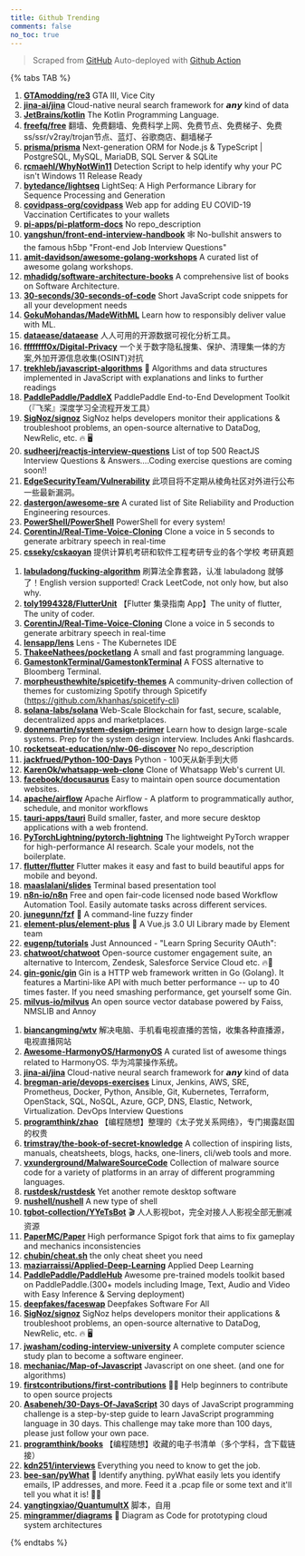 ```yaml
---
title: Github Trending
comments: false
no_toc: true
---
```


> Scraped from [GitHub](https://github.com/trending)
Auto-deployed with [Github Action](https://docs.github.com/en/actions)

{% tabs TAB %}
<!-- tab Daily -->
1. [**GTAmodding/re3**](https://github.com/GTAmodding/re3)
GTA III, Vice City
2. [**jina-ai/jina**](https://github.com/jina-ai/jina)
Cloud-native neural search framework for 𝙖𝙣𝙮 kind of data
3. [**JetBrains/kotlin**](https://github.com/JetBrains/kotlin)
The Kotlin Programming Language.
4. [**freefq/free**](https://github.com/freefq/free)
翻墙、免费翻墙、免费科学上网、免费节点、免费梯子、免费ss/ssr/v2ray/trojan节点、蓝灯、谷歌商店、翻墙梯子
5. [**prisma/prisma**](https://github.com/prisma/prisma)
Next-generation ORM for Node.js & TypeScript | PostgreSQL, MySQL, MariaDB, SQL Server & SQLite
6. [**rcmaehl/WhyNotWin11**](https://github.com/rcmaehl/WhyNotWin11)
Detection Script to help identify why your PC isn't Windows 11 Release Ready
7. [**bytedance/lightseq**](https://github.com/bytedance/lightseq)
LightSeq: A High Performance Library for Sequence Processing and Generation
8. [**covidpass-org/covidpass**](https://github.com/covidpass-org/covidpass)
Web app for adding EU COVID-19 Vaccination Certificates to your wallets
9. [**pi-apps/pi-platform-docs**](https://github.com/pi-apps/pi-platform-docs)
No repo_description
10. [**yangshun/front-end-interview-handbook**](https://github.com/yangshun/front-end-interview-handbook)
🕸 No-bullshit answers to the famous h5bp "Front-end Job Interview Questions"
11. [**amit-davidson/awesome-golang-workshops**](https://github.com/amit-davidson/awesome-golang-workshops)
A curated list of awesome golang workshops.
12. [**mhadidg/software-architecture-books**](https://github.com/mhadidg/software-architecture-books)
A comprehensive list of books on Software Architecture.
13. [**30-seconds/30-seconds-of-code**](https://github.com/30-seconds/30-seconds-of-code)
Short JavaScript code snippets for all your development needs
14. [**GokuMohandas/MadeWithML**](https://github.com/GokuMohandas/MadeWithML)
Learn how to responsibly deliver value with ML.
15. [**dataease/dataease**](https://github.com/dataease/dataease)
人人可用的开源数据可视化分析工具。
16. [**ffffffff0x/Digital-Privacy**](https://github.com/ffffffff0x/Digital-Privacy)
一个关于数字隐私搜集、保护、清理集一体的方案,外加开源信息收集(OSINT)对抗
17. [**trekhleb/javascript-algorithms**](https://github.com/trekhleb/javascript-algorithms)
📝 Algorithms and data structures implemented in JavaScript with explanations and links to further readings
18. [**PaddlePaddle/PaddleX**](https://github.com/PaddlePaddle/PaddleX)
PaddlePaddle End-to-End Development Toolkit（『飞桨』深度学习全流程开发工具）
19. [**SigNoz/signoz**](https://github.com/SigNoz/signoz)
SigNoz helps developers monitor their applications & troubleshoot problems, an open-source alternative to DataDog, NewRelic, etc. 🔥 🖥
20. [**sudheerj/reactjs-interview-questions**](https://github.com/sudheerj/reactjs-interview-questions)
List of top 500 ReactJS Interview Questions & Answers....Coding exercise questions are coming soon!!
21. [**EdgeSecurityTeam/Vulnerability**](https://github.com/EdgeSecurityTeam/Vulnerability)
此项目将不定期从棱角社区对外进行公布一些最新漏洞。
22. [**dastergon/awesome-sre**](https://github.com/dastergon/awesome-sre)
A curated list of Site Reliability and Production Engineering resources.
23. [**PowerShell/PowerShell**](https://github.com/PowerShell/PowerShell)
PowerShell for every system!
24. [**CorentinJ/Real-Time-Voice-Cloning**](https://github.com/CorentinJ/Real-Time-Voice-Cloning)
Clone a voice in 5 seconds to generate arbitrary speech in real-time
25. [**csseky/cskaoyan**](https://github.com/csseky/cskaoyan)
提供计算机考研和软件工程考研专业的各个学校 考研真题
<!-- endtab -->
<!-- tab Weekly -->
1. [**labuladong/fucking-algorithm**](https://github.com/labuladong/fucking-algorithm)
刷算法全靠套路，认准 labuladong 就够了！English version supported! Crack LeetCode, not only how, but also why.
2. [**toly1994328/FlutterUnit**](https://github.com/toly1994328/FlutterUnit)
【Flutter 集录指南 App】The unity of flutter, The unity of coder.
3. [**CorentinJ/Real-Time-Voice-Cloning**](https://github.com/CorentinJ/Real-Time-Voice-Cloning)
Clone a voice in 5 seconds to generate arbitrary speech in real-time
4. [**lensapp/lens**](https://github.com/lensapp/lens)
Lens - The Kubernetes IDE
5. [**ThakeeNathees/pocketlang**](https://github.com/ThakeeNathees/pocketlang)
A small and fast programming language.
6. [**GamestonkTerminal/GamestonkTerminal**](https://github.com/GamestonkTerminal/GamestonkTerminal)
A FOSS alternative to Bloomberg Terminal.
7. [**morpheusthewhite/spicetify-themes**](https://github.com/morpheusthewhite/spicetify-themes)
A community-driven collection of themes for customizing Spotify through Spicetify (https://github.com/khanhas/spicetify-cli)
8. [**solana-labs/solana**](https://github.com/solana-labs/solana)
Web-Scale Blockchain for fast, secure, scalable, decentralized apps and marketplaces.
9. [**donnemartin/system-design-primer**](https://github.com/donnemartin/system-design-primer)
Learn how to design large-scale systems. Prep for the system design interview. Includes Anki flashcards.
10. [**rocketseat-education/nlw-06-discover**](https://github.com/rocketseat-education/nlw-06-discover)
No repo_description
11. [**jackfrued/Python-100-Days**](https://github.com/jackfrued/Python-100-Days)
Python - 100天从新手到大师
12. [**KarenOk/whatsapp-web-clone**](https://github.com/KarenOk/whatsapp-web-clone)
Clone of Whatsapp Web's current UI.
13. [**facebook/docusaurus**](https://github.com/facebook/docusaurus)
Easy to maintain open source documentation websites.
14. [**apache/airflow**](https://github.com/apache/airflow)
Apache Airflow - A platform to programmatically author, schedule, and monitor workflows
15. [**tauri-apps/tauri**](https://github.com/tauri-apps/tauri)
Build smaller, faster, and more secure desktop applications with a web frontend.
16. [**PyTorchLightning/pytorch-lightning**](https://github.com/PyTorchLightning/pytorch-lightning)
The lightweight PyTorch wrapper for high-performance AI research. Scale your models, not the boilerplate.
17. [**flutter/flutter**](https://github.com/flutter/flutter)
Flutter makes it easy and fast to build beautiful apps for mobile and beyond.
18. [**maaslalani/slides**](https://github.com/maaslalani/slides)
Terminal based presentation tool
19. [**n8n-io/n8n**](https://github.com/n8n-io/n8n)
Free and open fair-code licensed node based Workflow Automation Tool. Easily automate tasks across different services.
20. [**junegunn/fzf**](https://github.com/junegunn/fzf)
🌸 A command-line fuzzy finder
21. [**element-plus/element-plus**](https://github.com/element-plus/element-plus)
🎉 A Vue.js 3.0 UI Library made by Element team
22. [**eugenp/tutorials**](https://github.com/eugenp/tutorials)
Just Announced - "Learn Spring Security OAuth":
23. [**chatwoot/chatwoot**](https://github.com/chatwoot/chatwoot)
Open-source customer engagement suite, an alternative to Intercom, Zendesk, Salesforce Service Cloud etc. 🔥💬
24. [**gin-gonic/gin**](https://github.com/gin-gonic/gin)
Gin is a HTTP web framework written in Go (Golang). It features a Martini-like API with much better performance -- up to 40 times faster. If you need smashing performance, get yourself some Gin.
25. [**milvus-io/milvus**](https://github.com/milvus-io/milvus)
An open source vector database powered by Faiss, NMSLIB and Annoy
<!-- endtab -->
<!-- tab Monthly -->
1. [**biancangming/wtv**](https://github.com/biancangming/wtv)
解决电脑、手机看电视直播的苦恼，收集各种直播源，电视直播网站
2. [**Awesome-HarmonyOS/HarmonyOS**](https://github.com/Awesome-HarmonyOS/HarmonyOS)
A curated list of awesome things related to HarmonyOS. 华为鸿蒙操作系统。
3. [**jina-ai/jina**](https://github.com/jina-ai/jina)
Cloud-native neural search framework for 𝙖𝙣𝙮 kind of data
4. [**bregman-arie/devops-exercises**](https://github.com/bregman-arie/devops-exercises)
Linux, Jenkins, AWS, SRE, Prometheus, Docker, Python, Ansible, Git, Kubernetes, Terraform, OpenStack, SQL, NoSQL, Azure, GCP, DNS, Elastic, Network, Virtualization. DevOps Interview Questions
5. [**programthink/zhao**](https://github.com/programthink/zhao)
【编程随想】整理的《太子党关系网络》，专门揭露赵国的权贵
6. [**trimstray/the-book-of-secret-knowledge**](https://github.com/trimstray/the-book-of-secret-knowledge)
A collection of inspiring lists, manuals, cheatsheets, blogs, hacks, one-liners, cli/web tools and more.
7. [**vxunderground/MalwareSourceCode**](https://github.com/vxunderground/MalwareSourceCode)
Collection of malware source code for a variety of platforms in an array of different programming languages.
8. [**rustdesk/rustdesk**](https://github.com/rustdesk/rustdesk)
Yet another remote desktop software
9. [**nushell/nushell**](https://github.com/nushell/nushell)
A new type of shell
10. [**tgbot-collection/YYeTsBot**](https://github.com/tgbot-collection/YYeTsBot)
🎬 人人影视bot，完全对接人人影视全部无删减资源
11. [**PaperMC/Paper**](https://github.com/PaperMC/Paper)
High performance Spigot fork that aims to fix gameplay and mechanics inconsistencies
12. [**chubin/cheat.sh**](https://github.com/chubin/cheat.sh)
the only cheat sheet you need
13. [**maziarraissi/Applied-Deep-Learning**](https://github.com/maziarraissi/Applied-Deep-Learning)
Applied Deep Learning
14. [**PaddlePaddle/PaddleHub**](https://github.com/PaddlePaddle/PaddleHub)
Awesome pre-trained models toolkit based on PaddlePaddle.(300+ models including Image, Text, Audio and Video with Easy Inference & Serving deployment)
15. [**deepfakes/faceswap**](https://github.com/deepfakes/faceswap)
Deepfakes Software For All
16. [**SigNoz/signoz**](https://github.com/SigNoz/signoz)
SigNoz helps developers monitor their applications & troubleshoot problems, an open-source alternative to DataDog, NewRelic, etc. 🔥 🖥
17. [**jwasham/coding-interview-university**](https://github.com/jwasham/coding-interview-university)
A complete computer science study plan to become a software engineer.
18. [**mechaniac/Map-of-Javascript**](https://github.com/mechaniac/Map-of-Javascript)
Javascript on one sheet. (and one for algorithms)
19. [**firstcontributions/first-contributions**](https://github.com/firstcontributions/first-contributions)
🚀✨ Help beginners to contribute to open source projects
20. [**Asabeneh/30-Days-Of-JavaScript**](https://github.com/Asabeneh/30-Days-Of-JavaScript)
30 days of JavaScript programming challenge is a step-by-step guide to learn JavaScript programming language in 30 days. This challenge may take more than 100 days, please just follow your own pace.
21. [**programthink/books**](https://github.com/programthink/books)
【编程随想】收藏的电子书清单（多个学科，含下载链接）
22. [**kdn251/interviews**](https://github.com/kdn251/interviews)
Everything you need to know to get the job.
23. [**bee-san/pyWhat**](https://github.com/bee-san/pyWhat)
🐸 Identify anything. pyWhat easily lets you identify emails, IP addresses, and more. Feed it a .pcap file or some text and it'll tell you what it is! 🧙‍♀️
24. [**yangtingxiao/QuantumultX**](https://github.com/yangtingxiao/QuantumultX)
脚本，自用
25. [**mingrammer/diagrams**](https://github.com/mingrammer/diagrams)
🎨 Diagram as Code for prototyping cloud system architectures
<!-- endtab -->
{% endtabs %}
